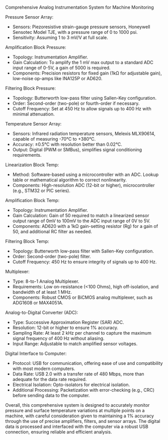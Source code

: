 Comprehensive Analog Instrumentation System for Machine Monitoring

Pressure Sensor Array:
- Sensors: Piezoresistive strain-gauge pressure sensors, Honeywell Sensotec Model TJE, with a pressure range of 0 to 1000 psi.
- Sensitivity: Assuming 1 to 3 mV/V at full scale.

Amplification Block Pressure:
- Topology: Instrumentation Amplifier.
- Gain Calculation: To amplify the 1 mV max output to a standard ADC input range of 0-5V, a gain of 5000 is required.
- Components: Precision resistors for fixed gain (1kΩ for adjustable gain), low-noise op-amps like INA125P or AD620.

Filtering Block Pressure:
- Topology: Butterworth low-pass filter using Sallen-Key configuration.
- Order: Second-order (two-pole) or fourth-order if necessary.
- Cutoff Frequency: Set at 450 Hz to allow signals up to 400 Hz with minimal attenuation.

Temperature Sensor Array:
- Sensors: Infrared radiation temperature sensors, Melexis MLX90614, capable of measuring -70°C to +380°C.
- Accuracy: ±0.5°C with resolution better than 0.02°C.
- Output: Digital (PWM or SMBus), simplifies signal conditioning requirements.

Linearization Block Temp:
- Method: Software-based using a microcontroller with an ADC. Lookup table or mathematical algorithm to correct nonlinearity.
- Components: High-resolution ADC (12-bit or higher), microcontroller (e.g., STM32 or PIC series).

Amplification Block Temp:
- Topology: Instrumentation Amplifier.
- Gain Calculation: Gain of 50 required to match a linearized sensor output range of 0mV to 100mV to the ADC input range of 0V to 5V.
- Components: AD620 with a 1kΩ gain-setting resistor (Rg) for a gain of 50, and additional RC filter as needed.

Filtering Block Temp:
- Topology: Butterworth low-pass filter with Sallen-Key configuration.
- Order: Second-order (two-pole) filter.
- Cutoff Frequency: 450 Hz to ensure integrity of signals up to 400 Hz.

Multiplexer:
- Type: 8-to-1 Analog Multiplexer.
- Requirements: Low on-resistance (<100 Ohms), high off-isolation, and bandwidth of at least 1 MHz.
- Components: Robust CMOS or BiCMOS analog multiplexer, such as ADG1608 or MAX4051A.

Analog-to-Digital Converter (ADC):
- Type: Successive Approximation Register (SAR) ADC.
- Resolution: 12-bit or higher to ensure 1% accuracy.
- Sampling Rate: At least 2 kHz per channel to capture the maximum signal frequency of 400 Hz without aliasing.
- Input Range: Adjustable to match amplified sensor voltages.

Digital Interface to Computer:
- Protocol: USB for communication, offering ease of use and compatibility with most modern computers.
- Data Rate: USB 2.0 with a transfer rate of 480 Mbps, more than adequate for the data rate required.
- Electrical Isolation: Opto-isolators for electrical isolation.
- Additional Processing: Packetization with error-checking (e.g., CRC) before sending data to the computer.

Overall, this comprehensive system is designed to accurately monitor pressure and surface temperature variations at multiple points on a machine, with careful consideration given to maintaining a 1% accuracy through the use of precise amplifiers, filters, and sensor arrays. The digital data is processed and interfaced with the computer via a robust USB connection, ensuring reliable and efficient analysis.